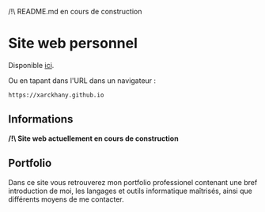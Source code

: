 /!\ README.md en cours de construction

# Site web personnel

Disponible [ici](https://xarckhany.github.io "Lien vers mon site web").

Ou en tapant dans l'URL dans un navigateur : 
```
https://xarckhany.github.io
```

## Informations

  **/!\ Site web actuellement en cours de construction**

## Portfolio

Dans ce site vous retrouverez mon portfolio professionel contenant une bref introduction de moi, les langages et outils informatique maîtrisés, ainsi que différents moyens de me contacter.
